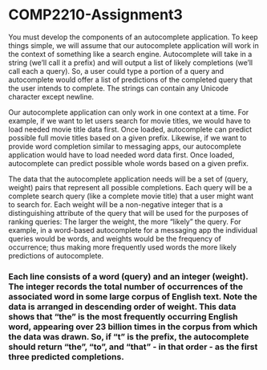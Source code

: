 # COMP2210-Assignment3

You must develop the components of an autocomplete application. To keep things simple, we will assume that our autocomplete application will work in the context of something like a search engine. Autocomplete will take in a string (we’ll call it a prefix) and will output a list of likely completions (we’ll call each a query). So, a user could type a portion of a query and autocomplete would offer a list of predictions of the completed query that the user intends to complete. The strings can contain any Unicode character except newline.

Our autocomplete application can only work in one context at a time. For example, if we want to let users search for movie titles, we would have to load needed movie title data first. Once loaded, autocomplete can predict possible full movie titles based on a given prefix. Likewise, if we want to provide word completion similar to messaging apps, our autocomplete application would have to load needed word data first. Once loaded, autocomplete can predict possible whole words based on a given prefix.

The data that the autocomplete application needs will be a set of (query, weight) pairs that represent all possible completions. Each query will be a complete search query (like a complete movie title) that a user might want to search for. Each weight will be a non-negative integer that is a distinguishing attribute of the query that will be used for the purposes of ranking queries: The larger the weight, the more “likely” the query. For example, in a word-based autocomplete for a messaging app the individual queries would be words, and weights would be the frequency of occurrence; thus making more frequently used words the more likely predictions of autocomplete.
### Each line consists of a word (query) and an integer (weight). The integer records the total number of occurrences of the associated word in some large corpus of English text. Note the data is arranged in descending order of weight. This data shows that “the” is the most frequently occurring English word, appearing over 23 billion times in the corpus from which the data was drawn. So, if “t” is the prefix, the autocomplete should return “the”, “to”, and “that” - in that order - as the first three predicted completions.

